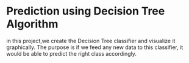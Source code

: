 # Prediction using Decision Tree  Algorithm 
in this project,we create the Decision Tree classifier and visualize it graphically.  The purpose is if we feed any new data to this classifier, it would be able to  predict the right class accordingly. 
